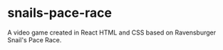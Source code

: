# snails-pace-race
A video game created in React HTML and CSS based on Ravensburger Snail's Pace Race.
